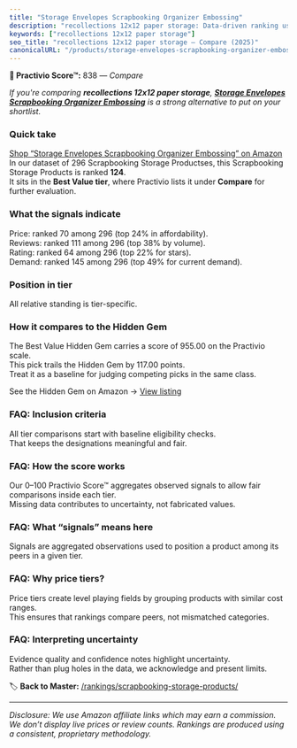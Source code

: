 ```yaml
---
title: "Storage Envelopes Scrapbooking Organizer Embossing"
description: "recollections 12x12 paper storage: Data-driven ranking using the Practivio Score™. Positioned by quality, value, demand, findability, momentum."
keywords: ["recollections 12x12 paper storage"]
seo_title: "recollections 12x12 paper storage — Compare (2025)"
canonicalURL: "/products/storage-envelopes-scrapbooking-organizer-embossing-B09CKJHTQ7/"
---
```


**🛒 Practivio Score™:** 838 — _Compare_


*If you're comparing **recollections 12x12 paper storage**, **[Storage Envelopes Scrapbooking Organizer Embossing](https://www.amazon.com/dp/B09CKJHTQ7?tag=practivio-20)** is a strong alternative to put on your shortlist.*
### Quick take
[Shop “Storage Envelopes Scrapbooking Organizer Embossing” on Amazon](https://www.amazon.com/dp/B09CKJHTQ7?tag=practivio-20)
In our dataset of 296 Scrapbooking Storage Productses, this Scrapbooking Storage Products is ranked **124**.  
It sits in the **Best Value tier**, where Practivio lists it under **Compare** for further evaluation.

### What the signals indicate
Price: ranked 70 among 296 (top 24% in affordability).  
Reviews: ranked 111 among 296 (top 38% by volume).  
Rating: ranked 64 among 296 (top 22% for stars).  
Demand: ranked 145 among 296 (top 49% for current demand).

### Position in tier
All relative standing is tier-specific.

### How it compares to the Hidden Gem
The Best Value Hidden Gem carries a score of 955.00 on the Practivio scale.  
This pick trails the Hidden Gem by 117.00 points.  
Treat it as a baseline for judging competing picks in the same class.  

See the Hidden Gem on Amazon → [View listing](https://www.amazon.com/dp/B08C7PPTC3?tag=practivio-20)

### FAQ: Inclusion criteria
All tier comparisons start with baseline eligibility checks.  
That keeps the designations meaningful and fair.

### FAQ: How the score works
Our 0–100 Practivio Score™ aggregates observed signals to allow fair comparisons inside each tier.  
Missing data contributes to uncertainty, not fabricated values.

### FAQ: What “signals” means here
Signals are aggregated observations used to position a product among its peers in a given tier.

### FAQ: Why price tiers?
Price tiers create level playing fields by grouping products with similar cost ranges.  
This ensures that rankings compare peers, not mismatched categories.

### FAQ: Interpreting uncertainty
Evidence quality and confidence notes highlight uncertainty.  
Rather than plug holes in the data, we acknowledge and present limits.

<!-- Missing template for Compare/CompareWithinPriceClass -->


🏷️ **Back to Master:** [/rankings/scrapbooking-storage-products/](/rankings/scrapbooking-storage-products/)

---
_Disclosure: We use Amazon affiliate links which may earn a commission. We don’t display live prices or review counts. Rankings are produced using a consistent, proprietary methodology._
